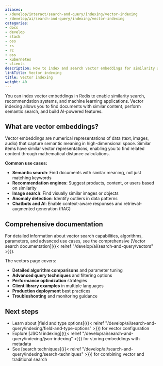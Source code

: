 ```yaml
---
aliases:
- /develop/interact/search-and-query/indexing/vector-indexing
- /develop/ai/search-and-query/indexing/vector-indexing
categories:
- docs
- develop
- stack
- oss
- rs
- rc
- oss
- kubernetes
- clients
description: How to index and search vector embeddings for similarity search and machine learning applications
linkTitle: Vector indexing
title: Vector indexing
weight: 40
---
```


You can index vector embeddings in Redis to enable similarity search, recommendation systems, and machine learning applications. Vector indexing allows you to find documents with similar content, perform semantic search, and build AI-powered features.

## What are vector embeddings?

Vector embeddings are numerical representations of data (text, images, audio) that capture semantic meaning in high-dimensional space. Similar items have similar vector representations, enabling you to find related content through mathematical distance calculations.

**Common use cases:**
- **Semantic search**: Find documents with similar meaning, not just matching keywords
- **Recommendation engines**: Suggest products, content, or users based on similarity
- **Image search**: Find visually similar images or objects
- **Anomaly detection**: Identify outliers in data patterns
- **Chatbots and AI**: Enable context-aware responses and retrieval-augmented generation (RAG)

## Comprehensive documentation

For detailed information about vector search capabilities, algorithms, parameters, and advanced use cases, see the comprehensive [Vector search documentation]({{< relref "/develop/ai/search-and-query/vectors" >}}).

The vectors page covers:
- **Detailed algorithm comparisons** and parameter tuning
- **Advanced query techniques** and filtering options  
- **Performance optimization** strategies
- **Client library examples** in multiple languages
- **Production deployment** best practices
- **Troubleshooting** and monitoring guidance

## Next steps

- Learn about [field and type options]({{< relref "/develop/ai/search-and-query/indexing/field-and-type-options" >}}) for vector configuration
- Explore [JSON indexing]({{< relref "/develop/ai/search-and-query/indexing/json-indexing" >}}) for storing embeddings with metadata
- See [search techniques]({{< relref "/develop/ai/search-and-query/indexing/search-techniques" >}}) for combining vector and traditional search
